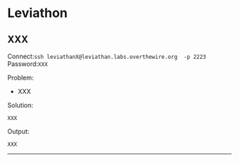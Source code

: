 # Leviathon

##  XXX
Connect:```ssh leviathanX@leviathan.labs.overthewire.org  -p 2223```      
Password:```XXX```

Problem:
- XXX

Solution:
```
XXX
```

Output:
```
XXX
```


---


